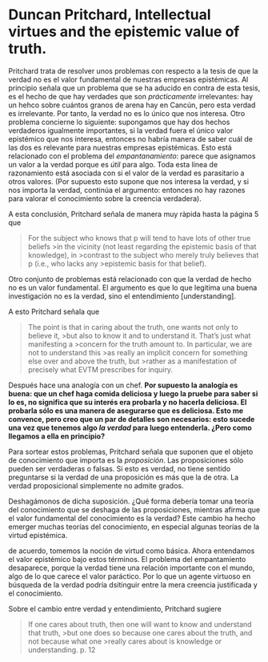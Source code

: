 # Duncan Pritchard, Intellectual virtues and the epistemic value of truth.

Pritchard trata de resolver unos problemas con respecto a la tesis de que la verdad no es el valor fundamental de nuestras empresas epistémicas. Al principio señala que un problema que se ha aducido en contra de esta tesis, es el hecho de que hay verdades que son *prácticamente* irrelevantes: hay un hehco sobre cuántos granos de arena hay en Cancún, pero esta verdad es irrelevante. Por tanto, la verdad no es lo único que nos interesa. Otro problema concierne lo siguiente: supongamos que hay dos hechos verdaderos igualmente importantes, si la verdad fuera el único valor epistémico que nos interesa, entonces no habría manera de saber cuál de las dos es relevante para nuestras empresas epistémicas. Esto está relacionado con el problema del *empantanamiento*: parece que asignamos un valor a la verdad porque es *útil* para algo. Toda esta línea de razonamiento está asociada con si el valor de la verdad es parasitario a otros valores. (Por supuesto esto supone que nos interesa la verdad, y si nos importa la verdad, continúa el argumento: entonces no hay razones para valorar el conocimiento sobre la creencia verdadera).

A esta conclusión, Pritchard señala de manera muy ràpida hasta la página 5 que

>For the subject who knows that p will tend to have lots of other true beliefs >in the vicinity (not least regarding the epistemic basis of that knowledge), in >contrast to the subject who merely truly believes that p (i.e., who lacks any >epistemic basis for that belief).

Otro conjunto de problemas está relacionado con que la verdad de hecho no es un valor fundamental. El argumento es que lo que legitima una buena investigación no es la verdad, sino el entendimiento [understanding].

A esto Pritchard señala que 

>The point is that in caring about the truth, one wants not only to believe it, >but also to know it and to understand it. That’s just what manifesting a >concern for the truth amount to. In particular, we are not to understand this >as really an implicit concern for something else over and above the truth, but >rather as a manifestation of precisely what EVTM prescribes for inquiry.

Después hace una analogía con un chef. __Por supuesto la analogía es buena: que un chef haga comida deliciosa y luego la pruebe para saber si lo es, no significa que su interés era probarla y no hacerla deliciosa. El probarla sólo es una manera de asegurarse que es deliciosa. Esto me convence, pero creo que un par de detalles son necesarios: esto sucede una vez que tenemos algo _la verdad_ para luego entenderla. ¿Pero como llegamos a ella en principio?__

Para sortear estos problemas, Pritchard señala que suponen que el objeto de conocimiento que importa es la *proposición*. Las proposiciones sólo pueden ser verdaderas o falsas. Si esto es verdad, no tiene sentido preguntarse si la verdad de una proposición es más que la de otra. La verdad proposicional simplemente no admite grados.

Deshagámonos de dicha suposición. ¿Qué forma debería tomar una teoría del conocimiento que se deshaga de las proposiciones, mientras afirma que el valor fundamental del conocimiento es la verdad? Este cambio ha hecho emerger muchas teorías del conocimiento, en especial algunas teorías de la virtud epistémica.

de acuerdo, tomemos la noción de virtud como básica. Ahora entendamos el valor epistémico bajo estos términos. El problema del empantamiento desaparece, porque la verdad tiene una relación importante con el mundo, algo de lo que carece el valor paráctico. Por lo que un agente virtuoso en búsqueda de la verdad podría dsitinguir entre la mera creencia justificada y el conocimiento.

Sobre el cambio entre verdad y entendimiento, Pritchard sugiere

>If one cares about truth, then one will want to know and understand that truth, >but one does so because one cares about the truth, and not because what one >really cares about is knowledge or understanding. p. 12




